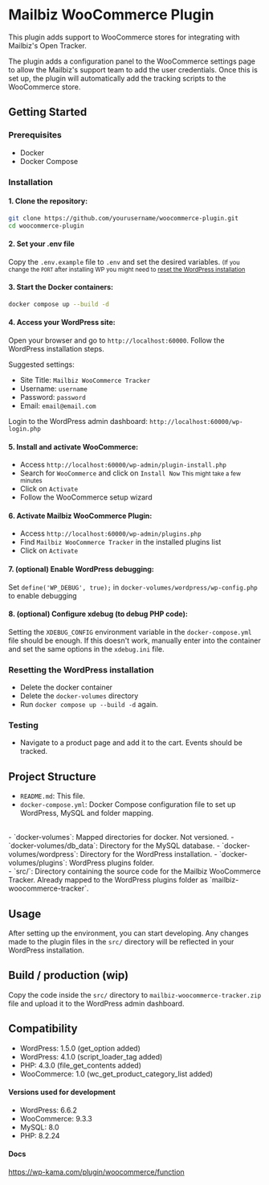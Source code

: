 # Mailbiz WooCommerce Plugin

This plugin adds support to WooCommerce stores for integrating with Mailbiz's Open Tracker.

The plugin adds a configuration panel to the WooCommerce settings page to allow the Mailbiz's support team to add the user credentials.
Once this is set up, the plugin will automatically add the tracking scripts to the WooCommerce store.

## Getting Started

### Prerequisites

- Docker
- Docker Compose

### Installation

#### 1. Clone the repository:
  ```sh
  git clone https://github.com/yourusername/woocommerce-plugin.git
  cd woocommerce-plugin
  ```

#### 2. Set your .env file
  Copy the `.env.example` file to `.env` and set the desired variables.
  <small>(If you change the `PORT` after installing WP you might need to [reset the WordPress installation](#resetting-the-wordpress-installation)</small>

#### 3. Start the Docker containers:
  ```sh
  docker compose up --build -d
  ```

#### 4. Access your WordPress site:
  Open your browser and go to `http://localhost:60000`.
  Follow the WordPress installation steps.

  Suggested settings:
  - Site Title: `Mailbiz WooCommerce Tracker`
  - Username: `username`
  - Password: `password`
  - Email: `email@email.com`

  Login to the WordPress admin dashboard: `http://localhost:60000/wp-login.php`

#### 5. Install and activate WooCommerce:
  - Access `http://localhost:60000/wp-admin/plugin-install.php`
  - Search for `WooCommerce` and click on `Install Now`
  <small>This might take a few minutes</small>
  - Click on `Activate`
  - Follow the WooCommerce setup wizard

#### 6. Activate Mailbiz WooCommerce Plugin:
  - Access `http://localhost:60000/wp-admin/plugins.php`
  - Find `Mailbiz WooCommerce Tracker` in the installed plugins list
  - Click on `Activate`

#### 7. (optional) Enable WordPress debugging:
Set `define('WP_DEBUG', true);` in `docker-volumes/wordpress/wp-config.php` to enable debugging

#### 8. (optional) Configure xdebug (to debug PHP code):
Setting the `XDEBUG_CONFIG` environment variable in the `docker-compose.yml` file should be enough.
If this doesn't work, manually enter into the container and set the same options in the `xdebug.ini` file.

### Resetting the WordPress installation
- Delete the docker container
- Delete the `docker-volumes` directory
- Run `docker compose up --build -d` again.

### Testing
- Navigate to a product page and add it to the cart. Events should be tracked.

## Project Structure

- `README.md`: This file.
- `docker-compose.yml`: Docker Compose configuration file to set up WordPress, MySQL and folder mapping.
<br>
- `docker-volumes`: Mapped directories for docker. Not versioned.
- `docker-volumes/db_data`: Directory for the MySQL database.
- `docker-volumes/wordpress`: Directory for the WordPress installation.
- `docker-volumes/plugins`: WordPress plugins folder.
<br>
- `src/`: Directory containing the source code for the Mailbiz WooCommerce Tracker. Already mapped to the WordPress plugins folder as `mailbiz-woocommerce-tracker`.

## Usage

After setting up the environment, you can start developing. Any changes made to the plugin files in the `src/` directory will be reflected in your WordPress installation.

## Build / production (wip)

Copy the code inside the `src/` directory to `mailbiz-woocommerce-tracker.zip` file and upload it to the WordPress admin dashboard.

## Compatibility

- WordPress: 1.5.0 (get_option added)
- WordPress: 4.1.0 (script_loader_tag added)
- PHP: 4.3.0 (file_get_contents added)
- WooCommerce: 1.0 (wc_get_product_category_list added)

#### Versions used for development

- WordPress: 6.6.2
- WooCommerce: 9.3.3
- MySQL: 8.0
- PHP: 8.2.24

#### Docs

https://wp-kama.com/plugin/woocommerce/function